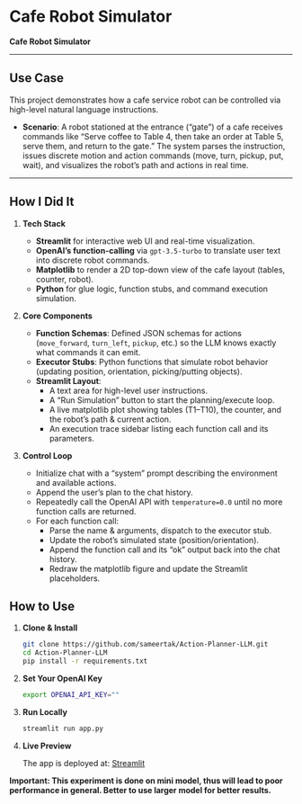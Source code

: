 # Cafe Robot Simulator

**Cafe Robot Simulator**

---

## Use Case
This project demonstrates how a cafe service robot can be controlled via high-level natural language instructions.  
- **Scenario**: A robot stationed at the entrance (“gate”) of a cafe receives commands like “Serve coffee to Table 4, then take an order at Table 5, serve them, and return to the gate.” The system parses the instruction, issues discrete motion and action commands (move, turn, pickup, put, wait), and visualizes the robot’s path and actions in real time.

---

## How I Did It

1. **Tech Stack**  
   - **Streamlit** for interactive web UI and real-time visualization.  
   - **OpenAI’s function-calling** via `gpt-3.5-turbo` to translate user text into discrete robot commands.  
   - **Matplotlib** to render a 2D top-down view of the cafe layout (tables, counter, robot).  
   - **Python** for glue logic, function stubs, and command execution simulation.

2. **Core Components**  
   - **Function Schemas**: Defined JSON schemas for actions (`move_forward`, `turn_left`, `pickup`, etc.) so the LLM knows exactly what commands it can emit.  
   - **Executor Stubs**: Python functions that simulate robot behavior (updating position, orientation, picking/putting objects).  
   - **Streamlit Layout**:  
     - A text area for high-level user instructions.  
     - A “Run Simulation” button to start the planning/execute loop.  
     - A live matplotlib plot showing tables (T1–T10), the counter, and the robot’s path & current action.  
     - An execution trace sidebar listing each function call and its parameters.

3. **Control Loop**  
   - Initialize chat with a “system” prompt describing the environment and available actions.  
   - Append the user’s plan to the chat history.  
   - Repeatedly call the OpenAI API with `temperature=0.0` until no more function calls are returned.  
   - For each function call:  
     - Parse the name & arguments, dispatch to the executor stub.  
     - Update the robot’s simulated state (position/orientation).  
     - Append the function call and its “ok” output back into the chat history.  
     - Redraw the matplotlib figure and update the Streamlit placeholders.

## How to Use

1. **Clone & Install**  
   ```bash
   git clone https://github.com/sameertak/Action-Planner-LLM.git
   cd Action-Planner-LLM
   pip install -r requirements.txt
   ```

2. **Set Your OpenAI Key**
    ```bash
    export OPENAI_API_KEY=""
    ```

3. **Run Locally**
    ```bash
    streamlit run app.py
    ```

4. **Live Preview**

    The app is deployed at: [Streamlit](https://cafe-robot-action-planner.streamlit.app/)

**Important: This experiment is done on mini model, thus will lead to poor performance in general. Better to use larger model for better results.**

